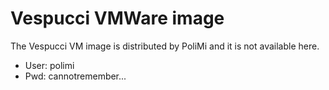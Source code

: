 # Vespucci VMWare image

The Vespucci VM image is distributed by PoliMi and it is not available here.

* User: polimi
* Pwd: cannotremember...


